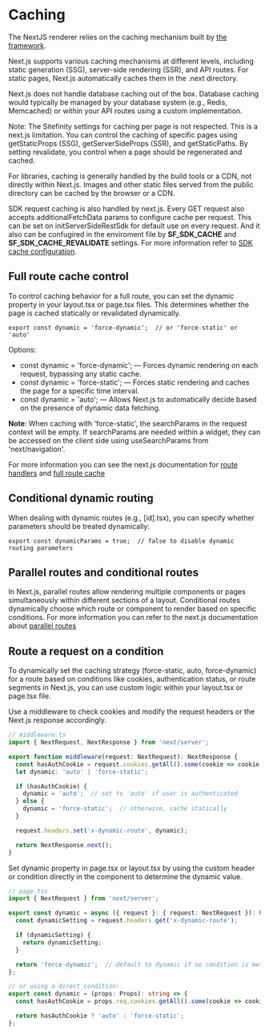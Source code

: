 # Caching

The NextJS renderer relies on the caching mechanism built by [the framework](https://nextjs.org/docs/app/building-your-application/caching).

Next.js supports various caching mechanisms at different levels, including static generation (SSG), server-side rendering (SSR), and API routes. For static pages, Next.js automatically caches them in the .next directory.

Next.js does not handle database caching out of the box. Database caching would typically be managed by your database system (e.g., Redis, Memcached) or within your API routes using a custom implementation.

Note: The Sitefinity settings for caching per page is not respected. This is a next.js limitation.
You can control the caching of specific pages using getStaticProps (SSG), getServerSideProps (SSR), and getStaticPaths. By setting revalidate, you control when a page should be regenerated and cached.

For libraries, caching is generally handled by the build tools or a CDN, not directly within Next.js.
Images and other static files served from the public directory can be cached by the browser or a CDN.

SDK request caching is also handled by next.js. Every GET request also accepts additionalFetchData params to configure cache per request. This can be set on initServerSideRestSdk for default use on every request. And it also can be confugired in the enviroment file by **SF_SDK_CACHE** and **SF_SDK_CACHE_REVALIDATE** settings. For more information refer to [SDK cache configuration](./../README.md#sdk-cache-configuration).


## Full route cache control

To control caching behavior for a full route, you can set the dynamic property in your layout.tsx or page.tsx files. This determines whether the page is cached statically or revalidated dynamically.

``` tsx
export const dynamic = 'force-dynamic';  // or 'force-static' or 'auto'
```

Options:
- const dynamic = 'force-dynamic'; — Forces dynamic rendering on each request, bypassing any static cache.
- const dynamic = 'force-static'; — Forces static rendering and caches the page for a specific time interval.
- const dynamic = 'auto'; — Allows Next.js to automatically decide based on the presence of dynamic data fetching.

**Note**: When caching with 'force-static', the searchParams in the request context will be empty. If searchParams are needed within a widget, they can be accessed on the client side using useSearchParams from 'next/navigation'.

For more information you can see the next.js documentation for [route handlers](https://nextjs.org/docs/app/building-your-application/routing/route-handlers#behavior) and [full route cache](https://nextjs.org/docs/app/building-your-application/caching#full-route-cache)

## Conditional dynamic routing

When dealing with dynamic routes (e.g., [id].tsx), you can specify whether parameters should be treated dynamically:
``` tsx
export const dynamicParams = true;  // false to disable dynamic routing parameters
```

## Parallel routes and conditional routes

In Next.js, parallel routes allow rendering multiple components or pages simultaneously within different sections of a layout.
Conditional routes dynamically choose which route or component to render based on specific conditions.
For more information you can refer to the next.js documentation about [parallel routes](https://nextjs.org/docs/app/building-your-application/routing/parallel-routes)

## Route a request on a condition

To dynamically set the caching strategy (force-static, auto, force-dynamic) for a route based on conditions like cookies, authentication status, or route segments in Next.js, you can use custom logic within your layout.tsx or page.tsx file.

Use a middleware to check cookies and modify the request headers or the Next.js response accordingly.
``` typescript
// middleware.ts
import { NextRequest, NextResponse } from 'next/server';

export function middleware(request: NextRequest): NextResponse {
  const hasAuthCookie = request.cookies.getAll().some(cookie => cookie.name.includes('AspNet.Cookies'));
  let dynamic: 'auto' | 'force-static';

  if (hasAuthCookie) {
    dynamic = 'auto';  // set to 'auto' if user is authenticated
  } else {
    dynamic = 'force-static';  // otherwise, cache statically
  }

  request.headers.set('x-dynamic-route', dynamic);

  return NextResponse.next();
}
```

Set dynamic property in page.tsx or layout.tsx by using the custom header or condition directly in the component to determine the dynamic value.
``` typescript
// page.tsx
import { NextRequest } from 'next/server';

export const dynamic = async ({ request }: { request: NextRequest }): Promise<string> => {
  const dynamicSetting = request.headers.get('x-dynamic-route');

  if (dynamicSetting) {
    return dynamicSetting;
  }

  return 'force-dynamic';  // default to dynamic if no condition is met
};

// or using a direct condition:
export const dynamic = (props: Props): string => {
  const hasAuthCookie = props.req.cookies.getAll().some(cookie => cookie.name.includes('AspNet.Cookies'));

  return hasAuthCookie ? 'auto' : 'force-static';
};
```
